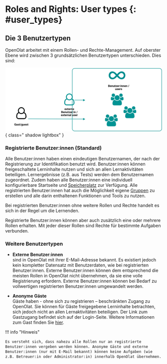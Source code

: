 # Roles and Rights: User types {: #user_types} 

## Die 3 Benutzertypen

OpenOlat arbeitet mit einem Rollen- und Rechte-Management. Auf oberster Ebene wird zwischen 3 grundsätzlichen Benutzertypen unterschieden. Dies sind:

![roles_rights_user_types_v1_de.png](assets/roles_rights_user_types_v1_de.png){ class=" shadow lightbox" }

### **Registrierte Benutzer:innen** (Standard)<br>
Alle Benutzer:innen haben einen eindeutigen Benutzernamen, der nach der Registrierung zur Identifikation benutzt wird. Benutzer:innen können freigeschaltete Lerninhalte nutzen und sich an allen Lernaktivitäten beteiligen. Lernergebnisse (z.B. aus Tests) werden dem Benutzernamen zugeordnet. Zudem haben alle Benutzer:innen eine individuell konfigurierbare Startseite und [Speicherplatz](../personal_menu/Personal_folders.md) zur Verfügung. Alle registrierten Benutzer:innen hat auch die Möglichkeit eigene [Gruppen](../groups/index.md) zu erstellen und alle darin enthaltenen Funktionen und Tools zu nutzen. 

Bei registrierten Benutzer:innen ohne weitere Rollen und Rechte handelt es sich in der Regel um die Lernenden.

Registrierte Benutzer:innen können aber auch zusätzlich eine oder mehrere Rollen erhalten. Mit jeder dieser Rollen sind Rechte für bestimmte Aufgaben verbunden. 

### Weitere Benutzertypen

* **Externe Benutzer:innen**<br>
sind in OpenOlat mit ihrer E-Mail-Adresse bekannt. Es existiert jedoch kein kompletter Datensatz mit Benutzerdaten, wie bei registrierten Benutzer:innen. Externe Benutzer:innen können dem entsprechend die meisten Rollen in OpenOlat nicht übernehmen, da sie eine volle Registrierung erfordern.
Externe Benutzer:innen können bei Bedarf zu vollwertigen registrierten Benutzer:innen umgewandelt werden.


* **Anonyme Gäste**<br>
Gäste haben - ohne sich zu registrieren – beschränkten Zugang zu OpenOlat. Sie können für Gäste freigegebene Lerninhalte betrachten, sich jedoch nicht an allen Lernaktivitäten beteiligen. Der Link zum Gastzugang befindet sich auf der Login-Seite. Weitere Informationen zum Gast finden Sie [hier](guest_access.md).




!!! info "Hinweis"

    Es versteht sich, dass nahezu alle Rollen nur an registrierte Benutzer:innen vergeben werden können. Anonyme Gäste und externe Benutzer:innen (nur mit E-Mail bekannt) können keine Aufgaben (wie z.B. Betreuer:in oder Administrator:in) innerhalb OpenOlat übernehmen.

